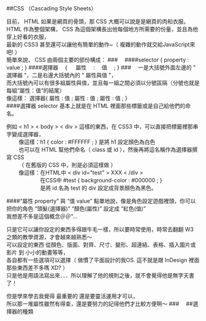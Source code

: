 ##CSS （Cascading Style Sheets）

目前， HTML 如果是網頁的骨頭，那 CSS 大概可以說是是網頁的肉和衣服。  
HTML 作為整個架構， CSS 為這個架構長出他每個地方所需要的份量，並且為他穿上好看的衣服，  
最新的 CSS3 甚至還可以讓他有簡單的動作~（ 複雜的動作就交給JavaScript來吧! ）  
簡單來說， CSS 由兩個主要的部份構成：
###　
####selector { property : value ; }
####選擇器　 { 　 屬性 　:　 值　 ; }
###　
一是大括號外面左邊的 " 選擇器 "，二是右邊大括號內的 " 屬性與值 "，  
而大括號內可以有很多組屬性與值，並且每一組之間必須以分號區隔（分號也就是每組“屬性：值”的結尾）  
像這樣： 選擇器{ 屬性 : 值 ; 屬性 : 值 ; 屬性 : 值 ; }  
####選擇器 selector
基本上就是在 HTML 裡面那些標籤或是自己給他們的命名。  

例如 < h1 > < body > < div > 這樣的東西，在 CSS3 中，可以直接把標籤裡那串字變成選擇器，  
　　 像這樣：h1 { color : #FFFFFF ; } 是將 h1 設定顏色為白色  
　　 也可以在 HTML 幫他們命名（ class 或 id ），然後再將這名稱作為選擇器撰寫 CSS  
　　 （ 在舊版的 CSS 中，則是必須這樣做 ）  
　　 像這樣：在HTML中 < div id="test" > XXX < /div >  
　　 　　　　在CSS中  #test { background-color : #000000 ; }  
　　 　　　　是將 id 名為 test 的 div 設定成背景顏色為黑色。
  
####“屬性 property” 與 “值 value” 
點單地說，像是角色設定遊戲裡頭，你可以把你的角色 “頭髮(選擇器)” “顏色(屬性)” 設定成 “紅色(值)”  
我想差不多是這個概念＠＠"...

只是它可以讓你設定的東西多得跟牛毛一樣，所以要時常使用，時常去翻翻 W3 之類的教學資源，才會越來越熟悉～  
可以設定的東西 從顏色、版面、對齊、尺寸、變形、超連結、表格、插入圖片或影片 到 小小的動畫等等，  
各自都有一些選項可以選擇（ 做慣了平面設計的我OS. 這不就是跟 InDesign 裡面那些東西差不多嗎 XD? ）  
只是他是用語法寫出來．．．所以理解了他的規則之後，就不會覺得他是無字天書了！

但是學來學去我覺得 最重要的 還是要靈活運用才可以，  
所以那一堆屬性雖然有得查，還是要努力的記得他們才比較方便啊～
###　
##選擇器的種類
